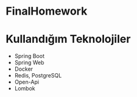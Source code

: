 # FinalHomework

# Kullandığım Teknolojiler 
- Spring Boot
- Spring Web
- Docker
- Redis, PostgreSQL
- Open-Api
- Lombok 
